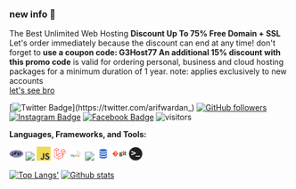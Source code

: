 ### new info 👋 
The Best Unlimited Web Hosting <b>Discount Up To 75% Free Domain + SSL</b> Let's order immediately because the discount can end at any time! 
don't forget to <b>use a coupon code: G3Host77 An additional 15% discount with this promo code</b> is valid for ordering personal, business and cloud hosting packages for a minimum duration of 1 year.
note: applies exclusively to new accounts <br>
<a href="https://panel.niagahoster.co.id/ref/360662">let's see bro</a>
<div align="centre">

[![Twitter Badge](https://img.shields.io/badge/-@arifwardan_-1ca0f1?style=social&logo=twitter&logoColor=blue&link=https://twitter.com/arifwardan_)](https://twitter.com/arifwardan_)
[![GitHub followers](https://img.shields.io/github/followers/arifwardan?label=Follow&style=social)](https://github.com/arifwardan/?tab=follow)
[![Instagram Badge](https://img.shields.io/badge/-Arif_Wardan-blue?style=social&logo=Instagram&link=https://www.instagram.com/arifwardan.id/)](https://www.instagram.com/arifwardan.id/) 
[![Facebook Badge](https://img.shields.io/badge/-Arif_Wardan-blue?style=social&logo=facebook&link=https://www.facebook.com/ariff.wardan/)](https://www.facebook.com/ariff.wardan/) 
![visitors](https://hit-badger.glitch.me/badge?page_id=arifwardan.arifwardan)
 </div>

**Languages, Frameworks, and Tools:**  

<code><img height="25" src="https://raw.githubusercontent.com/github/explore/80688e429a7d4ef2fca1e82350fe8e3517d3494d/topics/php/php.png"></code>
<code><img height="25" src="https://golang.org/lib/godoc/images/go-logo-blue.svg"></code>
<code><img height="25" src="https://raw.githubusercontent.com/github/explore/80688e429a7d4ef2fca1e82350fe8e3517d3494d/topics/javascript/javascript.png"></code>
<code><img height="25" src="https://raw.githubusercontent.com/github/explore/56a826d05cf762b2b50ecbe7d492a839b04f3fbf/topics/laravel/laravel.png"></code>
<code><img height="25" src="https://raw.githubusercontent.com/github/explore/80688e429a7d4ef2fca1e82350fe8e3517d3494d/topics/mysql/mysql.png"></code>
<code><img height="25" src="https://code.visualstudio.com/assets/favicon.ico"></code>
<code><img height="25" src="https://raw.githubusercontent.com/github/explore/80688e429a7d4ef2fca1e82350fe8e3517d3494d/topics/sql/sql.png"></code>
<code><img height="25" src="https://raw.githubusercontent.com/github/explore/80688e429a7d4ef2fca1e82350fe8e3517d3494d/topics/git/git.png"></code>
<code><img height="25" src="https://raw.githubusercontent.com/github/explore/80688e429a7d4ef2fca1e82350fe8e3517d3494d/topics/terminal/terminal.png"></code>

[![Top Langs'](https://github-readme-stats.vercel.app/api/top-langs/?username=arifwardan&layout=compact)](https://github.com/arifwardan)
[![Github stats](https://github-readme-stats.vercel.app/api?username=arifwardan&count_private=true&title_color=333&text_color=777&show_icons=true&icon_color=333)](https://github.com/arifwardan) 
